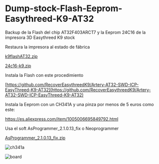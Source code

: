 # Dump-stock-Flash-Eeprom-Easythreed-K9-AT32
Backup de la Flash del chip AT32F403ARCT7 y la Eeprom 24C16 de la impresora 3D Easythreed K9 stock

Restaura la impresora al estado de fábrica

[k9flashAT32.zip](https://github.com/user-attachments/files/18081042/k9flashAT32.zip)

[24c16-k9.zip](https://github.com/user-attachments/files/18081005/24c16-k9.zip)


Instala la Flash con este procedimiento

[https://github.com/RecoverEasythreedK9/Artery-AT32-SWD-ICP-EasyThreed-K9-AT32](https://github.com/RecoverEasythreedK9/Artery-AT32-SWD-ICP-EasyThreed-K9-AT32)

Instala la Eeprom con un CH341A y una pinza por menos de 5 euros como este:

https://es.aliexpress.com/item/1005006695849792.html

Usa el soft AsProgrammer_2.1.0.13_fix o Neoprogrammer

[AsProgrammer_2.1.0.13_fix.zip](https://github.com/user-attachments/files/18082822/AsProgrammer_2.1.0.13_fix.zip)


![ch341a](https://github.com/user-attachments/assets/63a1376c-6104-4d64-87cf-9ff857b7352e)

![board](https://github.com/user-attachments/assets/2e97ce23-c4af-485e-a6fa-c1909dac83be)

